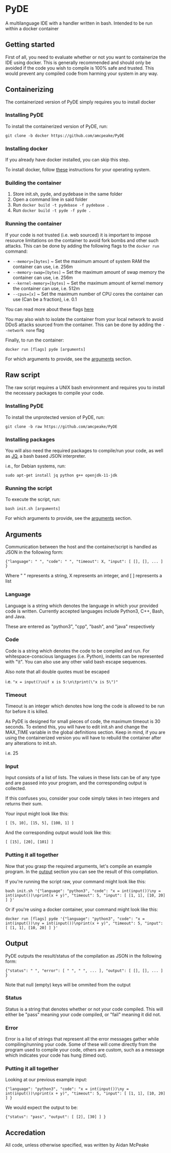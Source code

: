 # PyDE
A multilanguage IDE with a handler written in bash. Intended to be run within a docker container

## Getting started

First of all, you need to evaluate whether or not you want to containerize the IDE using docker.
This is generally recommended and should only be avoided if the code you wish to compile is 100% safe and trusted.
This would prevent any compiled code from harming your system in any way.

## Containerizing
The containerized version of PyDE simply requires you to install docker

### Installing PyDE
To install the containerized version of PyDE, run:

```git clone -b docker https://github.com/amcpeake/PyDE```

### Installing docker
If you already have docker installed, you can skip this step.

To install docker, follow [these](https://docs.docker.com/install/) instructions for your operating system.

### Building the container

1. Store init.sh, pyde, and pydebase in the same folder
2. Open a command line in said folder
3. Run ```docker build -t pydebase -f pydebase .```
4. Run ```docker build -t pyde -f pyde .```

### Running the container

If your code is not trusted (i.e. web sourced) it is important to impose resource limitations on the container to avoid fork bombs and other such attacks.
This can be done by adding the following flags to the ```docker run``` command:
* ```--memory=[bytes]``` ~ Set the maximum amount of system RAM the container can use, i.e. 256m
* ```--memory-swap=[bytes]``` ~ Set the maximum amount of swap memory the container can use, i.e. 256m
* ```--kernel-memory=[bytes]``` ~ Set the maximum amount of kernel memory the container can use, i.e. 512m
* ```--cpus=[x]``` ~ Set the maximum number of CPU cores the container can use (Can be a fraction), i.e. 0.1

You can read more about these flags [here](https://docs.docker.com/config/containers/resource_constraints/)

You may also wish to isolate the container from your local network to avoid DDoS attacks sourced from the container.
This can be done by adding the ```--network none``` flag

Finally, to run the container:

```docker run [flags] pyde [arguments]```

For which arguments to provide, see the [arguments](https://github.com/amcpeake/PyDE/new/master?readme=1#arguments) section.

## Raw script
The raw script requires a UNIX bash environment and requires you to install the necessary packages to compile your code.

### Installing PyDE
To install the unprotected version of PyDE, run:

```git clone -b raw https://github.com/amcpeake/PyDE```

### Installing packages
You will also need the required packages to compile/run your code, as well as [JQ](https://stedolan.github.io/jq/), a bash based JSON interpreter.

i.e., for Debian systems, run:

```sudo apt-get install jq python g++ openjdk-11-jdk```

### Running the script
To execute the script, run:

```bash init.sh [arguments]```

For which arguments to provide, see the [arguments](https://github.com/amcpeake/PyDE/new/master?readme=1#arguments) section.

## Arguments

Communication between the host and the container/script is handled as JSON in the following form:

```{"language": " ", "code": " ", "timeout": X, "input": [ [], [], ... ] }``` 

Where " " represents a string, X represents an integer, and [ ] represents a list

### Language
Language is a string which denotes the language in which your provided code is written. 
Currently accepted languages include Python3, C++, Bash, and Java.

These are entered as "python3", "cpp", "bash", and "java" respectively

### Code
Code is a string which denotes the code to be compiled and run. 
For whitespace-conscious languages (i.e. Python), indents can be represented with "\t". 
You can also use any other valid bash escape sequences.

Also note that all double quotes must be escaped

i.e. ```"x = input()\nif x is 5:\n\tprint(\"x is 5\")"```

### Timeout
Timeout is an integer which denotes how long the code is allowed to be run for before it is killed.

As PyDE is designed for small pieces of code, the maximum timeout is 30 seconds.
To extend this, you will have to edit init.sh and change the MAX_TIME variable in the global definitions section.
Keep in mind, if you are using the containerized version you will have to rebuild the container after any alterations to init.sh.

i.e. 25

### Input
Input consists of a list of lists.
The values in these lists can be of any type and are passed into your program, and the corresponding output is collected.

If this confuses you, consider your code simply takes in two integers and returns their sum.

Your input might look like this:

```[ [5, 10], [15, 5], [100, 1] ]```

And the corresponding output would look like this:

```[ [15], [20], [101] ]```

### Putting it all together
Now that you grasp the required arguments, let's compile an example program. 
In the [output](https://github.com/amcpeake/PyDE/new/master?readme=1#output) section you can see the result of this compilation.

If you're running the script raw, your command might look like this:

```bash init.sh '{"language": "python3", "code": "x = int(input())\ny = int(input())\nprint(x + y)", "timeout": 5, "input": [ [1, 1], [10, 20] ] }'```

Or if you're using a docker container, your command might look like this:

```docker run [flags] pyde '{"language": "python3", "code": "x = int(input())\ny = int(input())\nprint(x + y)", "timeout": 5, "input": [ [1, 1], [10, 20] ] }'```
## Output
PyDE outputs the result/status of the compilation as JSON in the following form:

```{"status": " ", "error": [ " ", " ", ... ], "output": [ [], [], ... ] }```

Note that null (empty) keys will be ommited from the output

### Status
Status is a string that denotes whether or not your code compiled. 
This will either be "pass" meaning your code compiled, or "fail" meaning it did not.

### Error
Error is a list of strings that represent all the error messages gather while compiling/running your code.
Some of these will come directly from the program used to compile your code, others are custom, such as a message which indicates your code has hung (timed out).

### Putting it all together
Looking at our previous example input:

```{"language": "python3", "code": "x = int(input())\ny = int(input())\nprint(x + y)", "timeout": 5, "input": [ [1, 1], [10, 20] ] }```

We would expect the output to be:

```{"status": "pass", "output": [ [2], [30] ] }```

## Accredation
All code, unless otherwise specified, was written by Aidan McPeake
